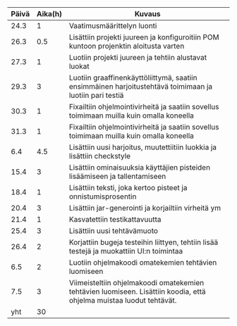 **Päivä**	| **Aika(h)**	|	**Kuvaus**
----------|-------------|-----------
24.3			|1|				Vaatimusmäärittelyn luonti
26.3      |0.5|     Lisättiin projekti juureen ja konfiguroitiin POM kuntoon projenktin aloitusta varten
27.3  |1| Luotiin projekti juureen ja tehtiin alustavat luokat
29.3   |3| Luotiin graaffinenkäyttöliittymä, saatiin ensimmäinen harjoitustehtävä toimimaan ja luotiin pari testiä
30.3 |1| Fixailtiin ohjelmointivirheitä ja saatiin sovellus toimimaan muilla kuin omalla koneella
31.3 |1| Fixailtiin ohjelmointivirheitä ja saatiin sovellus toimimaan muilla kuin omalla koneella
6.4 |4.5| Lisättiin uusi harjoitus, muutettiitiin luokkia ja lisättiin checkstyle
15.4 |3| Lisättiin ominaisuuksia käyttäjien pisteiden lisäämiseen ja tallentamiseen
18.4 |1| Lisättiin teksti, joka kertoo pisteet ja onnistumisprosentin
20.4 |3| Lisättiin jar-generointi ja korjailtiin virheitä ym
21.4 |1| Kasvatettiin testikattavuutta
25.4 |3| Lisättiin uusi tehtävämuoto
26.4 |2| Korjattiin bugeja testeihin liittyen, tehtiin lisää testejä ja muokattiin UI:n toimintaa
6.5 |2| Luotiin ohjelmakoodi omatekemien tehtävien luomiseen
7.5 |3| Viimeisteltiin ohjelmakoodi omatekemien tehtävien luomiseen. Lisättiin koodia, että ohjelma muistaa luodut tehtävät.
yht |30|
